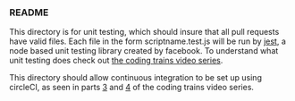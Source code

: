 ### README

This directory is for unit testing, which should insure that all pull requests have valid files.
Each file in the form scriptname.test.js will be run by [jest](https://facebook.github.io/jest/docs/en/getting-started.html), a node based
unit testing library created by facebook. To understand what unit testing does check out 
[the coding trains video series](https://www.youtube.com/watch?v=CB7vnoXI0pE&list=PLRqwX-V7Uu6bLqwFa52YGEHy-L1-D_Ve-).

This directory should allow continuous integration to be set up using circleCI, as seen in parts 
[3](https://www.youtube.com/watch?v=0OjEx2UzLUI&index=3&list=PLRqwX-V7Uu6bLqwFa52YGEHy-L1-D_Ve-) and
[4](https://www.youtube.com/watch?v=Zu380IeA2Lk&index=4&list=PLRqwX-V7Uu6bLqwFa52YGEHy-L1-D_Ve-) of the coding trains video series.
